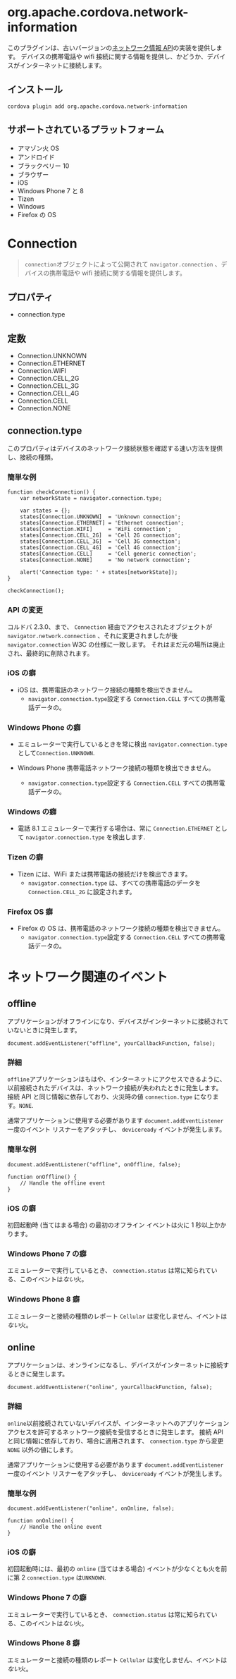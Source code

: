 <!---
    Licensed to the Apache Software Foundation (ASF) under one
    or more contributor license agreements.  See the NOTICE file
    distributed with this work for additional information
    regarding copyright ownership.  The ASF licenses this file
    to you under the Apache License, Version 2.0 (the
    "License"); you may not use this file except in compliance
    with the License.  You may obtain a copy of the License at

      http://www.apache.org/licenses/LICENSE-2.0

    Unless required by applicable law or agreed to in writing,
    software distributed under the License is distributed on an
    "AS IS" BASIS, WITHOUT WARRANTIES OR CONDITIONS OF ANY
    KIND, either express or implied.  See the License for the
    specific language governing permissions and limitations
    under the License.
-->

# org.apache.cordova.network-information

このプラグインは、古いバージョンの[ネットワーク情報 API][1]の実装を提供します。 デバイスの携帯電話や wifi 接続に関する情報を提供し、かどうか、デバイスがインターネットに接続します。

 [1]: http://www.w3.org/TR/2011/WD-netinfo-api-20110607/

## インストール

    cordova plugin add org.apache.cordova.network-information
    

## サポートされているプラットフォーム

*   アマゾン火 OS
*   アンドロイド
*   ブラックベリー 10
*   ブラウザー
*   iOS
*   Windows Phone 7 と 8
*   Tizen
*   Windows
*   Firefox の OS

# Connection

> `connection`オブジェクトによって公開されて `navigator.connection` 、デバイスの携帯電話や wifi 接続に関する情報を提供します。

## プロパティ

*   connection.type

## 定数

*   Connection.UNKNOWN
*   Connection.ETHERNET
*   Connection.WIFI
*   Connection.CELL_2G
*   Connection.CELL_3G
*   Connection.CELL_4G
*   Connection.CELL
*   Connection.NONE

## connection.type

このプロパティはデバイスのネットワーク接続状態を確認する速い方法を提供し、接続の種類。

### 簡単な例

    function checkConnection() {
        var networkState = navigator.connection.type;
    
        var states = {};
        states[Connection.UNKNOWN]  = 'Unknown connection';
        states[Connection.ETHERNET] = 'Ethernet connection';
        states[Connection.WIFI]     = 'WiFi connection';
        states[Connection.CELL_2G]  = 'Cell 2G connection';
        states[Connection.CELL_3G]  = 'Cell 3G connection';
        states[Connection.CELL_4G]  = 'Cell 4G connection';
        states[Connection.CELL]     = 'Cell generic connection';
        states[Connection.NONE]     = 'No network connection';
    
        alert('Connection type: ' + states[networkState]);
    }
    
    checkConnection();
    

### API の変更

コルドバ 2.3.0、まで、 `Connection` 経由でアクセスされたオブジェクトが `navigator.network.connection` 、それに変更されましたが後 `navigator.connection` W3C の仕様に一致します。 それはまだ元の場所は廃止され、最終的に削除されます。

### iOS の癖

*   iOS は、携帯電話のネットワーク接続の種類を検出できません。 
    *   `navigator.connection.type`設定する `Connection.CELL` すべての携帯電話データの。

### Windows Phone の癖

*   エミュレーターで実行しているときを常に検出 `navigator.connection.type` として`Connection.UNKNOWN`.

*   Windows Phone 携帯電話ネットワーク接続の種類を検出できません。
    
    *   `navigator.connection.type`設定する `Connection.CELL` すべての携帯電話データの。

### Windows の癖

*   電話 8.1 エミュレーターで実行する場合は、常に `Connection.ETHERNET` として `navigator.connection.type` を検出します.

### Tizen の癖

*   Tizen には、WiFi または携帯電話の接続だけを検出できます。 
    *   `navigator.connection.type` は、すべての携帯電話のデータを `Connection.CELL_2G` に設定されます。

### Firefox OS 癖

*   Firefox の OS は、携帯電話のネットワーク接続の種類を検出できません。 
    *   `navigator.connection.type`設定する `Connection.CELL` すべての携帯電話データの。

# ネットワーク関連のイベント

## offline

アプリケーションがオフラインになり、デバイスがインターネットに接続されていないときに発生します。

    document.addEventListener("offline", yourCallbackFunction, false);
    

### 詳細

`offline`アプリケーションはもはや、インターネットにアクセスできるように、以前接続されたデバイスは、ネットワーク接続が失われたときに発生します。 接続 API と同じ情報に依存しており、火災時の値 `connection.type` になります。`NONE`.

通常アプリケーションに使用する必要があります `document.addEventListener` 一度のイベント リスナーをアタッチし、 `deviceready` イベントが発生します。

### 簡単な例

    document.addEventListener("offline", onOffline, false);
    
    function onOffline() {
        // Handle the offline event
    }
    

### iOS の癖

初回起動時 (当てはまる場合) の最初のオフライン イベントは火に 1 秒以上かかります。

### Windows Phone 7 の癖

エミュレーターで実行しているとき、 `connection.status` は常に知られている、このイベントは*ない*火。

### Windows Phone 8 癖

エミュレーターと接続の種類のレポート `Cellular` は変化しません、イベントは*ない*火。

## online

アプリケーションは、オンラインになるし、デバイスがインターネットに接続するときに発生します。

    document.addEventListener("online", yourCallbackFunction, false);
    

### 詳細

`online`以前接続されていないデバイスが、インターネットへのアプリケーション アクセスを許可するネットワーク接続を受信するときに発生します。 接続 API と同じ情報に依存しており、場合に適用されます、 `connection.type` から変更 `NONE` 以外の値にします。

通常アプリケーションに使用する必要があります `document.addEventListener` 一度のイベント リスナーをアタッチし、 `deviceready` イベントが発生します。

### 簡単な例

    document.addEventListener("online", onOnline, false);
    
    function onOnline() {
        // Handle the online event
    }
    

### iOS の癖

初回起動時には、最初の `online` (当てはまる場合) イベントが少なくとも火を前に第 2 `connection.type` は`UNKNOWN`.

### Windows Phone 7 の癖

エミュレーターで実行しているとき、 `connection.status` は常に知られている、このイベントは*ない*火。

### Windows Phone 8 癖

エミュレーターと接続の種類のレポート `Cellular` は変化しません、イベントは*ない*火。

